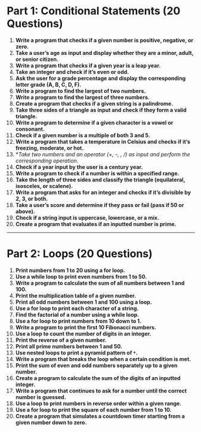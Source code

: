 # Part 1: Conditional Statements (20 Questions)

1. **Write a program that checks if a given number is positive, negative, or zero.**
2. **Take a user’s age as input and display whether they are a minor, adult, or senior citizen.**
3. **Write a program that checks if a given year is a leap year.**
4. **Take an integer and check if it’s even or odd.**
5. **Ask the user for a grade percentage and display the corresponding letter grade (A, B, C, D, F).**
6. **Write a program to find the largest of two numbers.**
7. **Write a program to find the largest of three numbers.**
8. **Create a program that checks if a given string is a palindrome.**
9. **Take three sides of a triangle as input and check if they form a valid triangle.**
10. **Write a program to determine if a given character is a vowel or consonant.**
11. **Check if a given number is a multiple of both 3 and 5.**
12. **Write a program that takes a temperature in Celsius and checks if it’s freezing, moderate, or hot.**
13. **Take two numbers and an operator (+, -, *, /) as input and perform the corresponding operation.**
14. **Check if a year input by the user is a century year.**
15. **Write a program to check if a number is within a specified range.**
16. **Take the length of three sides and classify the triangle (equilateral, isosceles, or scalene).**
17. **Write a program that asks for an integer and checks if it’s divisible by 2, 3, or both.**
18. **Take a user’s score and determine if they pass or fail (pass if 50 or above).**
19. **Check if a string input is uppercase, lowercase, or a mix.**
20. **Create a program that evaluates if an inputted number is prime.**

---

# Part 2: Loops (20 Questions)

1. **Print numbers from 1 to 20 using a for loop.**
2. **Use a while loop to print even numbers from 1 to 50.**
3. **Write a program to calculate the sum of all numbers between 1 and 100.**
4. **Print the multiplication table of a given number.**
5. **Print all odd numbers between 1 and 100 using a loop.**
6. **Use a for loop to print each character of a string.**
7. **Find the factorial of a number using a while loop.**
8. **Use a for loop to print numbers from 10 down to 1.**
9. **Write a program to print the first 10 Fibonacci numbers.**
10. **Use a loop to count the number of digits in an integer.**
11. **Print the reverse of a given number.**
12. **Print all prime numbers between 1 and 50.**
13. **Use nested loops to print a pyramid pattern of `*`.**
14. **Write a program that breaks the loop when a certain condition is met.**
15. **Print the sum of even and odd numbers separately up to a given number.**
16. **Create a program to calculate the sum of the digits of an inputted integer.**
17. **Write a program that continues to ask for a number until the correct number is guessed.**
18. **Use a loop to print numbers in reverse order within a given range.**
19. **Use a for loop to print the square of each number from 1 to 10.**
20. **Create a program that simulates a countdown timer starting from a given number down to zero.**
